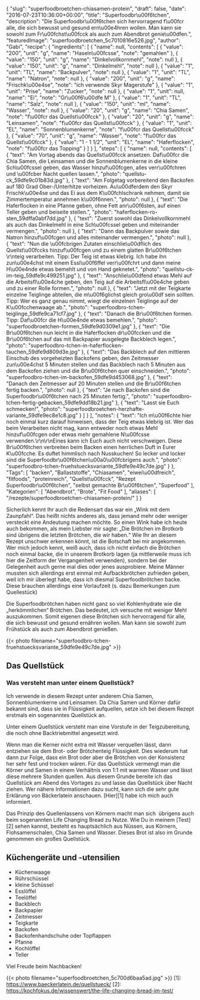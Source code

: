 {
    "slug": "superfoodbroetchen-chiasamen-protein",
    "draft": false,
    "date": "2016-07-23T10:36:00+00:00",
    "title": "Superfoodbr\u00f6tchen",
    "description": "Die Superfoodbr\u00f6tchen sich hervorragend f\u00fcr alle, die sich bewusst und gesund ern\u00e4hren wollen. Man kann sie sowohl zum Fr\u00fchst\u00fcck als auch zum Abendbrot genie\u00dfen.",
    "featuredImage": "superfoodbroetchen_5c7010816e526.jpg",
    "author": "Gabi",
    "recipe": {
        "ingredients": [
            {
                "name": null,
                "contents": [
                    {
                        "value": "200",
                        "unit": "g",
                        "name": "Haseln\u00fcsse",
                        "note": "gemahlen"
                    },
                    {
                        "value": "150",
                        "unit": "g",
                        "name": "Dinkelvollkornmehl",
                        "note": null
                    },
                    {
                        "value": "150",
                        "unit": "g",
                        "name": "Dinkelmehl",
                        "note": null
                    },
                    {
                        "value": "1",
                        "unit": "TL",
                        "name": "Backpulver",
                        "note": null
                    },
                    {
                        "value": "1",
                        "unit": "TL",
                        "name": "Natron",
                        "note": null
                    },
                    {
                        "value": "200",
                        "unit": "g",
                        "name": "Frischk\u00e4se",
                        "note": "ich verwende Skyr Magerstufe"
                    },
                    {
                        "value": "1",
                        "unit": "Prise",
                        "name": "Zucker",
                        "note": null
                    },
                    {
                        "value": "1",
                        "unit": null,
                        "name": "Ei",
                        "note": "Gr\u00f6\u00dfe M"
                    },
                    {
                        "value": "1",
                        "unit": "TL",
                        "name": "Salz",
                        "note": null
                    },
                    {
                        "value": "150",
                        "unit": "ml",
                        "name": "Wasser",
                        "note": null
                    },
                    {
                        "value": "20",
                        "unit": "g",
                        "name": "Chia Samen",
                        "note": "f\u00fcr das Quellst\u00fcck"
                    },
                    {
                        "value": "20",
                        "unit": "g",
                        "name": "Leinsamen",
                        "note": "f\u00fcr das Quellst\u00fcck"
                    },
                    {
                        "value": "1",
                        "unit": "EL",
                        "name": "Sonnenblumenkerne",
                        "note": "f\u00fcr das Quellst\u00fcck"
                    },
                    {
                        "value": "70",
                        "unit": "g",
                        "name": "Wasser",
                        "note": "f\u00fcr das Quellst\u00fcck"
                    },
                    {
                        "value": "1 - 1 1\/2",
                        "unit": "EL",
                        "name": "Haferflocken",
                        "note": "f\u00fcr das Topping"
                    }
                ]
            }
        ],
        "steps": [
            {
                "name": null,
                "contents": [
                    {
                        "text": "Am Vortag abends das Quellst\u00fcck ansetzen. Daf\u00fcr die Chia Samen, die Leinsamen und die Sonnenblumenkerne in die kleine Sch\u00fcssel geben, das Wasser hinzuf\u00fcgen, alles verr\u00fchren und \u00fcber Nacht quellen lassen.",
                        "photo": "quellstu-ck_59dfe9c01b83d.jpg"
                    },
                    {
                        "text": "Am Folgetag vorbereitend den Backofen auf 180 Grad Ober-\/Unterhitze vorheizen. Au\u00dferdem den Skyr  Frischk\u00e4se und das Ei aus dem K\u00fchlschrank nehmen, damit sie Zimmertemperatur annehmen k\u00f6nnen.",
                        "photo": null
                    },
                    {
                        "text": "Die Haferflocken in eine Pfanne geben, ohne Fett anr\u00f6sten, auf einen Teller geben und beiseite stellen.",
                        "photo": "haferflocken-ro-sten_59dffa0abf7dd.jpg"
                    },
                    {
                        "text": "Zuerst sowohl das Dinkelvollkornmehl als auch das Dinkelmehl in eine Sch\u00fcssel geben und miteinander vermengen.",
                        "photo": null
                    },
                    {
                        "text": "Dann das Backpulver sowie das Natron hinzuf\u00fcgen und alles miteinander vermengen.",
                        "photo": null
                    },
                    {
                        "text": "Nun die \u00fcbrigen Zutaten einschlie\u00dflich des Quellst\u00fccks hinzuf\u00fcgen und zu einem glatten Br\u00f6tchen \r\nteig verarbeiten. Tipp: Der Teig ist etwas klebrig. Ich habe ihn zun\u00e4chst mit einem Essl\u00f6ffel verr\u00fchrt und dann meine H\u00e4nde etwas bemehlt und von Hand geknetet.",
                        "photo": "quellstu-ck-im-teig_59dfe9c499251.jpg"
                    },
                    {
                        "text": "Anschlie\u00dfend etwas Mehl auf die Arbeitsfl\u00e4che geben, den Teig auf die Arbeitsfl\u00e4che geben und zu einer Rolle formen.",
                        "photo": null
                    },
                    {
                        "text": "Jetzt mit der Teigkarte einzelne Teiglinge abteilen, die m\u00f6glichst gleich gro\u00df sein sollten. Tipp: Wer es ganz genau nimmt, wiegt die einzelnen Teiglinge auf der K\u00fcchenwaage ab.",
                        "photo": "superfoodbro-tchen-teiglinge_59dfe9ca71cf7.jpg"
                    },
                    {
                        "text": "Danach die Br\u00f6tchen formen. Tipp: Daf\u00fcr die H\u00e4nde etwas bemehlen.",
                        "photo": "superfoodbroetchen-formen_59dfe9d0309e1.jpg"
                    },
                    {
                        "text": "Die Br\u00f6tchen nun leicht in die Haferflocken dr\u00fccken und die Br\u00f6tchen auf das mit Backpapier ausgelegte Backblech legen.",
                        "photo": "superfoodbro-tchen-in-haferflocken-tauchen_59dfe9d809d3e.jpg"
                    },
                    {
                        "text": "Das Backblech auf den mittleren Einschub des vorgeheizten Backofens geben, den Zeitmesser zun\u00e4chst 5 Minuten stellen und das Backblech nach 5 Minuten aus dem Backofen ziehen und die Br\u00f6tchen quer einschneiden.",
                        "photo": "superfoodbro-tchen-im-backofen_59dfe9d453068.jpg"
                    },
                    {
                        "text": "Danach den Zeitmesser auf 20 Minuten stellen und die Br\u00f6tchen fertig backen.",
                        "photo": null
                    },
                    {
                        "text": "Je nach Backofen sind die Superfoodbr\u00f6tchen nach 25 Minuten fertig.",
                        "photo": "superfoodbro-tchen-fertig-gebacken_59dfe9dd18b21.jpg"
                    },
                    {
                        "text": "Lasst sie Euch schmecken!",
                        "photo": "superfoodbroetchen-herzhafte-variante_59dfe9ec8e1c8.jpg"
                    }
                ]
            }
        ],
        "notes": {
            "text": "Ich m\u00f6chte hier noch einmal kurz darauf hinweisen, dass der Teig etwas klebrig ist. Wer das beim Verarbeiten nicht mag, kann entweder noch etwas Mehl hinzuf\u00fcgen oder etwas mehr gemahlene N\u00fcsse verwenden.\r\n\r\nEines kann ich Euch auch nicht verschweigen. Diese Br\u00f6tchen verbreiten beim Backen einen herrlichen Duft in Eurer K\u00fcche. Es duftet himmlisch nach Nusskuchen! So lecker und locker sind die Superfoodbr\u00f6tchen\u00a0\u00fcbrigens auch.",
            "photo": "superfoodbro-tchen-fruehstuecksvariante_59dfe9e49c7de.jpg"
        }
    },
    "Tags": [
        "backen",
        "Ballaststoffe",
        "Chiasamen",
        "eiwei\u00dfreich",
        "fitfoods",
        "proteinreich",
        "Quellst\u00fcck",
        "Rezept Superfoodbr\u00f6tchen",
        "selbst gemachte Br\u00f6tchen",
        "Superfood"
    ],
    "Kategorien": [
        "Abendbrot",
        "Brote",
        "Fit Food"
    ],
    "aliases": [
        "\/rezepte\/superfoodbroetchen-chiasamen-protein\/"
    ]
}

Sicherlich kennt Ihr auch die Redensart das war ein &#8222;Wink mit dem Zaunpfahl&#8220;. Das heißt nichts anderes als, dass jemand mehr oder weniger versteckt eine Andeutung machen möchte. So einen Wink habe ich heute auch bekommen, als mein Liebster mir sagte: &#8222;Die Brötchen im Brotkorb sind übrigens die letzten Brötchen, die wir haben.&#8220; Wie Ihr an diesem Rezept unschwer erkennen könnt, ist die Botschaft bei mir angekommen. Wer mich jedoch kennt, weiß auch, dass ich nicht einfach die Brötchen noch einmal backe, die in unserem Brotkorb lagen (ja mittlerweile muss ich hier die Zeitform der Vergangenheit verwenden), sondern bei der Gelegenheit auch gerne mal dies oder jenes ausprobiere. Meine Männer mussten sich allerdings erst einmal mit Aufbackbrötchen zufrieden geben, weil ich mir überlegt habe, dass ich diesmal Superfoodbrötchen backe. Diese brauchen allerdings eine Vorlaufzeit (s. dazu Bemerkungen zum Quellestück)

Die Superfoodbrötchen haben nicht ganz so viel Kohlenhydrate wie die &#8222;herkömmlichen&#8220; Brötchen. Das bedeutet, ich versuche mit weniger Mehl auszukommen. Somit eigenen diese Brötchen sich hervorragend für alle, die sich bewusst und gesund ernähren wollen. Man kann sie sowohl zum Frühstück als auch zum Abendbrot genießen.

{{< photo filename="superfoodbro-tchen-fruehstuecksvariante_59dfe9e49c7de.jpg" >}}
## Das Quellstück

### Was versteht man unter einem Quellstück?

Ich verwende in diesem Rezept unter anderem Chia Samen, Sonnenblumenkerne und Leinsamen. Da Chia Samen und Körner dafür bekannt sind, dass sie in Flüssigkeit aufquellen, setze ich bei diesem Rezept erstmals ein sogenanntes Quellstück an.

Unter einem Quellstück versteht man eine Vorstufe in der Teigzubereitung, die noch ohne Backtriebmittel angesetzt wird.

Wenn man die Kerner nicht extra mit Wasser verquellen lässt, dann entziehen sie dem Brot- oder Brötchenteig Flüssigkeit. Dies wiederum hat dann zur Folge, dass ein Brot oder aber die Brötchen von der Konsistenz her sehr fest und trocken wären. Für das Quellstück vermengt man die Körner und Samen in einem Verhältnis von 1:1 mit warmen Wasser und lässt diese mehrere Stunden quellen. Aus diesem Grunde bereite ich das Quellstück am Abend des Vortages zu und lasse das Quellstück über Nacht ziehen. Wer nähere Informationen dazu sucht, kann sich die sehr gute Erklärung von Bäckerlatein anschauen. [Hier][1] habe ich mich auch informiert.

Das Prinzip des Quellenlassens von Körnern macht man sich  übrigens auch beim sogenannten Life Changing Bread zu Nutze. Wie Du in meinem [Test][2] sehen kannst, besteht es hauptsächlich aus Nüssen, aus Körnern, Flohsamenschalen, Chia Samen und Wasser. Dieses Brot ist also im Grunde genommen ein großes Quellstück.

## Küchengeräte und -utensilien

 * Küchenwaage
 * Rührschüssel
 * kleine Schüssel
 * Esslöffel
 * Teelöffel
 * Backblech
 * Backpapier
 * Zeitmesser
 * Teigkarte
 * Backofen
 * Backofenhandschuhe oder Topflappen
 * Pfanne
 * Kochlöffel
 * Teller

Viel Freude beim Nachbacken!

{{< photo filename="superfoodbroetchen_5c700d6baa5ad.jpg" >}}
 [1]: https://www.baeckerlatein.de/quellstueck/
 [2]: https://kochfokus.de/wissenswert/the-life-changing-bread-im-test/